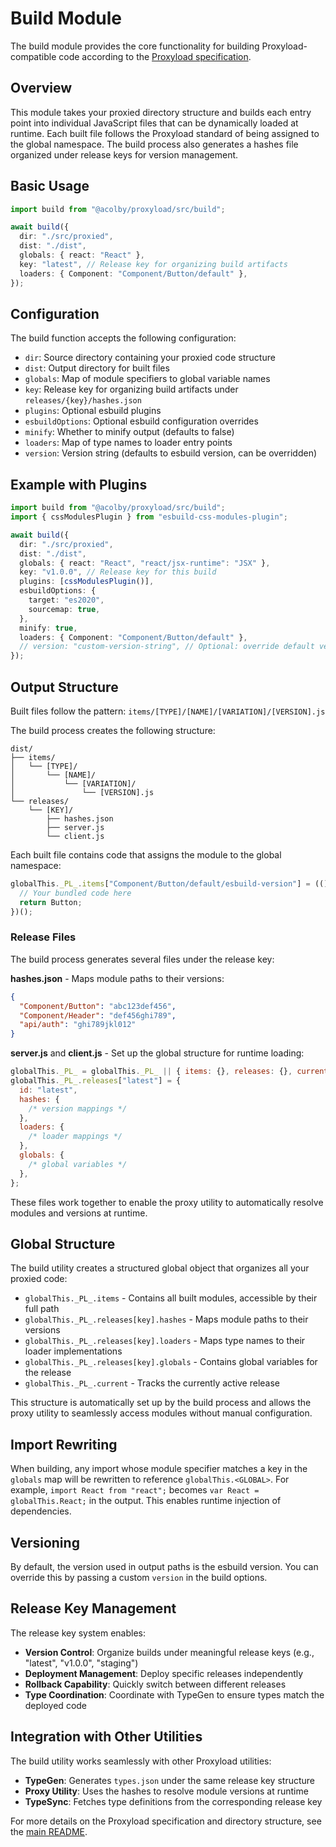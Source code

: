 # Build Module

The build module provides the core functionality for building Proxyload-compatible code according to the [Proxyload specification](../../README.md).

## Overview

This module takes your proxied directory structure and builds each entry point into individual JavaScript files that can be dynamically loaded at runtime. Each built file follows the Proxyload standard of being assigned to the global namespace. The build process also generates a hashes file organized under release keys for version management.

## Basic Usage

```typescript
import build from "@acolby/proxyload/src/build";

await build({
  dir: "./src/proxied",
  dist: "./dist",
  globals: { react: "React" },
  key: "latest", // Release key for organizing build artifacts
  loaders: { Component: "Component/Button/default" },
});
```

## Configuration

The build function accepts the following configuration:

- `dir`: Source directory containing your proxied code structure
- `dist`: Output directory for built files
- `globals`: Map of module specifiers to global variable names
- `key`: Release key for organizing build artifacts under `releases/{key}/hashes.json`
- `plugins`: Optional esbuild plugins
- `esbuildOptions`: Optional esbuild configuration overrides
- `minify`: Whether to minify output (defaults to false)
- `loaders`: Map of type names to loader entry points
- `version`: Version string (defaults to esbuild version, can be overridden)

## Example with Plugins

```typescript
import build from "@acolby/proxyload/src/build";
import { cssModulesPlugin } from "esbuild-css-modules-plugin";

await build({
  dir: "./src/proxied",
  dist: "./dist",
  globals: { react: "React", "react/jsx-runtime": "JSX" },
  key: "v1.0.0", // Release key for this build
  plugins: [cssModulesPlugin()],
  esbuildOptions: {
    target: "es2020",
    sourcemap: true,
  },
  minify: true,
  loaders: { Component: "Component/Button/default" },
  // version: "custom-version-string", // Optional: override default version
});
```

## Output Structure

Built files follow the pattern: `items/[TYPE]/[NAME]/[VARIATION]/[VERSION].js`

The build process creates the following structure:

```
dist/
├── items/
│   └── [TYPE]/
│       └── [NAME]/
│           └── [VARIATION]/
│               └── [VERSION].js
└── releases/
    └── [KEY]/
        ├── hashes.json
        ├── server.js
        └── client.js
```

Each built file contains code that assigns the module to the global namespace:

```javascript
globalThis._PL_.items["Component/Button/default/esbuild-version"] = (() => {
  // Your bundled code here
  return Button;
})();
```

### Release Files

The build process generates several files under the release key:

**hashes.json** - Maps module paths to their versions:

```json
{
  "Component/Button": "abc123def456",
  "Component/Header": "def456ghi789",
  "api/auth": "ghi789jkl012"
}
```

**server.js** and **client.js** - Set up the global structure for runtime loading:

```javascript
globalThis._PL_ = globalThis._PL_ || { items: {}, releases: {}, current: null };
globalThis._PL_.releases["latest"] = {
  id: "latest",
  hashes: {
    /* version mappings */
  },
  loaders: {
    /* loader mappings */
  },
  globals: {
    /* global variables */
  },
};
```

These files work together to enable the proxy utility to automatically resolve modules and versions at runtime.

## Global Structure

The build utility creates a structured global object that organizes all your proxied code:

- `globalThis._PL_.items` - Contains all built modules, accessible by their full path
- `globalThis._PL_.releases[key].hashes` - Maps module paths to their versions
- `globalThis._PL_.releases[key].loaders` - Maps type names to their loader implementations
- `globalThis._PL_.releases[key].globals` - Contains global variables for the release
- `globalThis._PL_.current` - Tracks the currently active release

This structure is automatically set up by the build process and allows the proxy utility to seamlessly access modules without manual configuration.

## Import Rewriting

When building, any import whose module specifier matches a key in the `globals` map will be rewritten to reference `globalThis.<GLOBAL>`. For example, `import React from "react";` becomes `var React = globalThis.React;` in the output. This enables runtime injection of dependencies.

## Versioning

By default, the version used in output paths is the esbuild version. You can override this by passing a custom `version` in the build options.

## Release Key Management

The release key system enables:

- **Version Control**: Organize builds under meaningful release keys (e.g., "latest", "v1.0.0", "staging")
- **Deployment Management**: Deploy specific releases independently
- **Rollback Capability**: Quickly switch between different releases
- **Type Coordination**: Coordinate with TypeGen to ensure types match the deployed code

## Integration with Other Utilities

The build utility works seamlessly with other Proxyload utilities:

- **TypeGen**: Generates `types.json` under the same release key structure
- **Proxy Utility**: Uses the hashes to resolve module versions at runtime
- **TypeSync**: Fetches type definitions from the corresponding release key

For more details on the Proxyload specification and directory structure, see the [main README](../../README.md).
